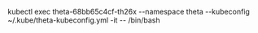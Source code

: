 kubectl exec theta-68bb65c4cf-th26x --namespace theta --kubeconfig ~/.kube/theta-kubeconfig.yml -it -- /bin/bash
